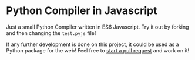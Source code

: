 # Python Compiler in Javascript
Just a small Python Compiler written in ES6 Javascript. Try it out by forking and then changing the `test.pyjs` file!

If any further development is done on this project, it could be used as a Python package for the web! Feel free to [start a pull request](https://github.com/RayhanADev/Python-Compiler/pulls) and work on it!
